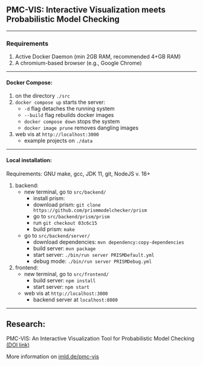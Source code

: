 ## **PMC-VIS:** Interactive Visualization meets Probabilistic Model Checking
----------------------------

### Requirements
1. Active Docker Daemon (min 2GB RAM, recommended 4+GB RAM)
2. A chromium-based browser (e.g., Google Chrome)

----------------------------

#### Docker Compose:
1. on the directory `./src`
2. `docker compose up` starts the server: 
   - `-d` flag detaches the running system
   - `--build` flag rebuilds docker images
   - `docker compose down` stops the system
   - `docker image prune` removes dangling images
3. web vis at `http://localhost:3000` 
   - example projects on  `./data`

----------------------------

#### Local installation:
Requirements: GNU make, gcc, JDK 11, git, NodeJS v. 16+
  1. backend:
      - new terminal, go to `src/backend/`
        - install prism:
        - download prism: `git clone https://github.com/prismmodelchecker/prism`
        - go to `src/backend/prism/prism`
        - run `git checkout 03c6c15`
        - build prism: `make`
      - go to `src/backend/server/`
        - download dependencies: `mvn dependency:copy-dependencies`
        - build server: `mvn package` 
        - start server: `./bin/run server PRISMDefault.yml` 
        - debug mode: `./bin/run server PRISMDebug.yml`
  2. frontend:
      - new terminal, go to `src/frontend/`
        - build server: `npm install` 
        - start server: `npm start`
      - web vis at `http://localhost:3000`
        - backend server at `localhost:8080` 

----------------------------

## Research: 

PMC-VIS: An Interactive Visualization Tool for Probabilistic Model Checking <a href="https://doi.org/10.1007/978-3-031-47115-5_20">(DOI link)</a>

More information on <a href="https://imld.de/pmc-vis">imld.de/pmc-vis</a>

